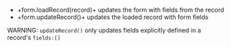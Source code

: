 - +form.loadRecord(record)+ updates the form with fields from the record
- +form.updateRecord()+ updates the loaded record with form fields

WARNING: <code>updateRecord()</code> only updates fields explicitly defined in a record's <code>fields:[]</code>

